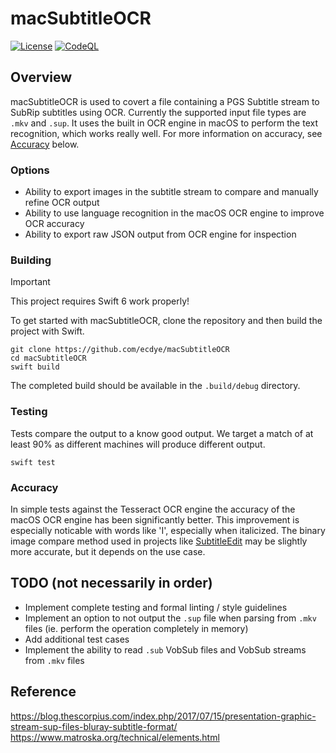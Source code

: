 # macSubtitleOCR
[![License](https://img.shields.io/github/license/ecdye/macSubtitleOCR)](https://github.com/ecdye/macSubtitleOCR/blob/main/LICENSE.md)
[![CodeQL](https://github.com/ecdye/macSubtitleOCR/actions/workflows/codeql.yml/badge.svg)](https://github.com/ecdye/macSubtitleOCR/actions/workflows/codeql.yml)


## Overview

macSubtitleOCR is used to covert a file containing a PGS Subtitle stream to SubRip subtitles using OCR.
Currently the supported input file types are `.mkv` and `.sup`.
It uses the built in OCR engine in macOS to perform the text recognition, which works really well.
For more information on accuracy, see [Accuracy](#accuracy) below.


### Options

- Ability to export images in the subtitle stream to compare and manually refine OCR output
- Ability to use language recognition in the macOS OCR engine to improve OCR accuracy
- Ability to export raw JSON output from OCR engine for inspection

### Building

> [!IMPORTANT]
> This project requires Swift 6 work properly!

To get started with macSubtitleOCR, clone the repository and then build the project with Swift.

``` shell
git clone https://github.com/ecdye/macSubtitleOCR
cd macSubtitleOCR
swift build
```

The completed build should be available in the `.build/debug` directory.

### Testing

Tests compare the output to a know good output.
We target a match of at least 90% as different machines will produce different output.

``` shell
swift test
```

### Accuracy

In simple tests against the Tesseract OCR engine the accuracy of the macOS OCR engine has been significantly better.
This improvement is especially noticable with words like 'I', especially when italicized.
The binary image compare method used in projects like [SubtitleEdit](https://github.com/SubtitleEdit/subtitleedit) may be slightly more accurate, but it depends on the use case.

## TODO (not necessarily in order)

- Implement complete testing and formal linting / style guidelines
- Implement an option to not output the `.sup` file when parsing from `.mkv` files (ie. perform the operation completely in memory)
- Add additional test cases
- Implement the ability to read `.sub` VobSub files and VobSub streams from `.mkv` files

## Reference

<https://blog.thescorpius.com/index.php/2017/07/15/presentation-graphic-stream-sup-files-bluray-subtitle-format/>
<https://www.matroska.org/technical/elements.html>

